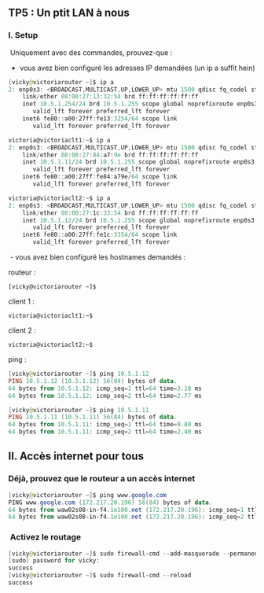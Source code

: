 ## TP5 : Un ptit LAN à nous

### I. Setup

️ Uniquement avec des commandes, prouvez-que :

- vous avez bien configuré les adresses IP demandées (un ip a suffit hein)

``` powershell
️[vicky@victoriarouter ~]$ ip a
2: enp0s3: <BROADCAST,MULTICAST,UP,LOWER_UP> mtu 1500 qdisc fq_codel state UP group default qlen 1000
    link/ether 08:00:27:13:32:54 brd ff:ff:ff:ff:ff:ff
    inet 10.5.1.254/24 brd 10.5.1.255 scope global noprefixroute enp0s3
       valid_lft forever preferred_lft forever
    inet6 fe80::a00:27ff:fe13:3254/64 scope link
       valid_lft forever preferred_lft forever
```

``` powershell
victoria@victoriaclt1:~$ ip a
2: enp0s3: <BROADCAST,MULTICAST,UP,LOWER_UP> mtu 1500 qdisc fq_codel state UP group default qlen 1000
    link/ether 08:00:27:84:a7:9e brd ff:ff:ff:ff:ff:ff
    inet 10.5.1.11/24 brd 10.5.1.255 scope global noprefixroute enp0s3
       valid_lft forever preferred_lft forever
    inet6 fe80::a00:27ff:fe84:a79e/64 scope link
       valid_lft forever preferred_lft forever
```

``` powershell
victoria@victoriaclt2:~$ ip a
2: enp0s3: <BROADCAST,MULTICAST,UP,LOWER_UP> mtu 1500 qdisc fq_codel state UP group default qlen 1000
    link/ether 08:00:27:1c:33:54 brd ff:ff:ff:ff:ff:ff
    inet 10.5.1.12/24 brd 10.5.1.255 scope global noprefixroute enp0s3
       valid_lft forever preferred_lft forever
    inet6 fe80::a00:27ff:fe1c:3354/64 scope link
       valid_lft forever preferred_lft forever
```
️
️- vous avez bien configuré les hostnames demandés :

routeur :
```
[vicky@victoriarouter ~]$
```

client 1 :

```
victoria@victoriaclt1:~$
```

client 2 :
```
victoria@victoriaclt2:~$
```

️ping :

```powershell
[vicky@victoriarouter ~]$ ping 10.5.1.12
PING 10.5.1.12 (10.5.1.12) 56(84) bytes of data.
64 bytes from 10.5.1.12: icmp_seq=1 ttl=64 time=3.18 ms
64 bytes from 10.5.1.12: icmp_seq=2 ttl=64 time=2.77 ms
```


```powershell
[vicky@victoriarouter ~]$ ping 10.5.1.11
PING 10.5.1.11 (10.5.1.11) 56(84) bytes of data.
64 bytes from 10.5.1.11: icmp_seq=1 ttl=64 time=9.80 ms
64 bytes from 10.5.1.11: icmp_seq=2 ttl=64 time=2.40 ms
```

## II. Accès internet pour tous

### Déjà, prouvez que le routeur a un accès internet

``` powershell
[vicky@victoriarouter ~]$ ping www.google.com
PING www.google.com (172.217.20.196) 56(84) bytes of data.
64 bytes from waw02s08-in-f4.1e100.net (172.217.20.196): icmp_seq=1 ttl=116 time=25.1 ms
64 bytes from waw02s08-in-f4.1e100.net (172.217.20.196): icmp_seq=2 ttl=116 time=20.3 ms
```

### ️ Activez le routage
```powershell
[vicky@victoriarouter ~]$ sudo firewall-cmd --add-masquerade --permanent
[sudo] password for vicky:
success
[vicky@victoriarouter ~]$ sudo firewall-cmd --reload
success
```

